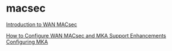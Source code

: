 # macsec

[Introduction to WAN MACsec](https://www.ciscolive.com/c/dam/r/ciscolive/us/docs/2018/pdf/BRKRST-2309.pdf)

[How to Configure WAN MACsec and MKA Support Enhancements  Configuring MKA](https://www.cisco.com/c/en/us/td/docs/ios-xml/ios/macsec/configuration/xe-16-7/macsec-xe-16-7-book/wan-macsec-mka-support-enhance.html)




